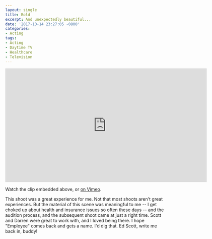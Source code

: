 ```yaml
---
layout: single
title: Bold
excerpt: And unexpectedly beautiful...
date: '2017-10-14 23:27:05 -0800'
categories:
- Acting
tags:
- Acting
- Daytime TV
- Healthcare
- Television
---
```

<iframe src="https://player.vimeo.com/video/238203622" width="640" height="360" frameborder="0" webkitallowfullscreen mozallowfullscreen allowfullscreen></iframe>


Watch the clip embedded above, or [on Vimeo](https://vimeo.com/238203622).

This shoot was a great experience for me. Not that most shoots aren't great experiences. But the material of this scene was meaningful to me  -- I get choked up about health and insurance issues so often these days -- and the audition process, and the subsequent shoot came at just a right time. Scott and Darren were great to work with, and I loved being there. I hope "Employee" comes back and gets a name. I'd dig that. Ed Scott, write me back in, buddy!
